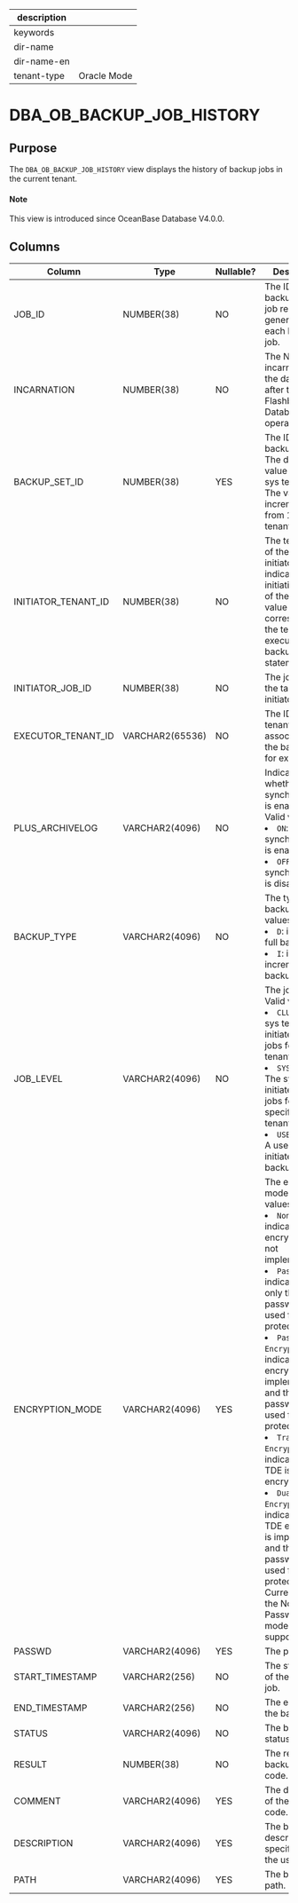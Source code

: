 |description||
|---|---|
|keywords||
|dir-name||
|dir-name-en||
|tenant-type|Oracle Mode|

# DBA_OB_BACKUP_JOB_HISTORY

## Purpose

The `DBA_OB_BACKUP_JOB_HISTORY` view displays the history of backup jobs in the current tenant.

<main id="notice" type='explain'>
  <h4>Note</h4>
  <p>This view is introduced since OceanBase Database V4.0.0. </p>
</main>

## Columns

| Column | Type | Nullable? | Description |
| --- | --- | --- | --- |
| JOB_ID | NUMBER(38) | NO | The ID of the backup job. A job record is generated for each backup job. |
| INCARNATION | NUMBER(38) | NO | The Nth incarnation of the database after the Flashback Database operation. |
| BACKUP_SET_ID | NUMBER(38) | YES | The ID of the backup set. The default value for the sys tenant is 0. The value is incremented from 1 for user tenants. |
| INITIATOR_TENANT_ID | NUMBER(38) | NO | The tenant ID of the task initiator, which indicates the initiating tenant of the task. The value corresponds to the tenant that executes the backup SQL statement. |
| INITIATOR_JOB_ID | NUMBER(38) | NO | The job ID of the task initiator. |
| EXECUTOR_TENANT_ID | VARCHAR2(65536) | NO | The ID of the tenant that is associated with the backup job for execution. |
| PLUS_ARCHIVELOG | VARCHAR2(4096) | NO | Indicates whether log synchronization is enabled. Valid values:<li>`ON`: Log synchronization is enabled.<li>`OFF`: Log synchronization is disabled. |
| BACKUP_TYPE | VARCHAR2(4096) | NO | The type of the backup. Valid values:<li>`D`: indicates full backup.<li>`I`: indicates incremental backup. |
| JOB_LEVEL | VARCHAR2(4096) | NO | The job level. Valid values:<li>`CLUSTER`: The sys tenant initiates backup jobs for all tenants.<li>`SYS_TENANT`: The sys tenant initiates backup jobs for specified tenants.<li>`USER_TENANT`: A user tenant initiates its own backup jobs. |
| ENCRYPTION_MODE | VARCHAR2(4096) | YES | The encryption mode. Valid values:<li>`None`: indicates that encryption is not implemented.<li>`Password`: indicates that only the password is used for protection.<li>`Password Encryption`: indicates that encryption is implemented and the password is used for protection.<li>`Transparent Encryption`: indicates that TDE is used for encryption.<li>`Dual Mode Encryption`: indicates that TDE encryption is implemented and the password is used for protection.<br>Currently, only the None and Password modes are supported. |
| PASSWD | VARCHAR2(4096) | YES | The password. |
| START_TIMESTAMP | VARCHAR2(256) | NO | The start time of the backup job. |
| END_TIMESTAMP | VARCHAR2(256) | NO | The end time of the backup job. |
| STATUS | VARCHAR2(4096) | NO | The backup status. |
| RESULT | NUMBER(38) | NO | The returned backup error code. |
| COMMENT | VARCHAR2(4096) | YES | The description of the error code. |
| DESCRIPTION | VARCHAR2(4096) | YES | The backup description specified by the user. |
| PATH | VARCHAR2(4096) | YES | The backup path. |
